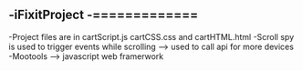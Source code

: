 -iFixitProject
-=============
-
-Project files are in cartScript.js cartCSS.css and cartHTML.html
-Scroll spy is used to trigger events while scrolling --> used to call api for more devices
-Mootools --> javascript web framerwork